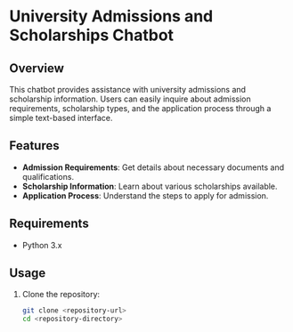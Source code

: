 # University Admissions and Scholarships Chatbot

## Overview
This chatbot provides assistance with university admissions and scholarship information. Users can easily inquire about admission requirements, scholarship types, and the application process through a simple text-based interface.

## Features
- **Admission Requirements**: Get details about necessary documents and qualifications.
- **Scholarship Information**: Learn about various scholarships available.
- **Application Process**: Understand the steps to apply for admission.

## Requirements
- Python 3.x

## Usage
1. Clone the repository:
   ```bash
   git clone <repository-url>
   cd <repository-directory>
